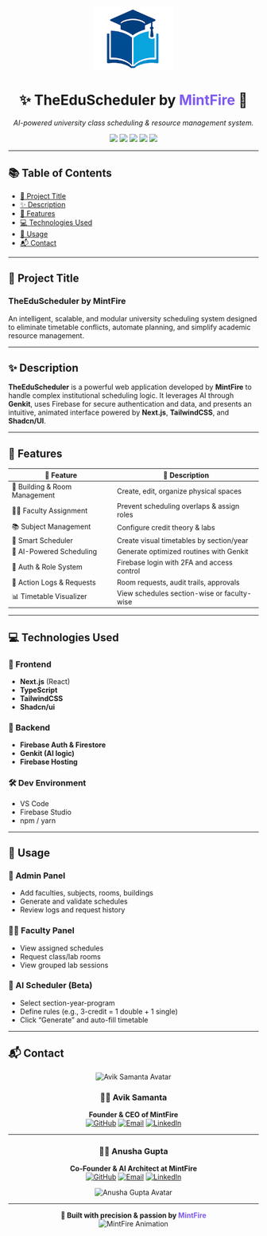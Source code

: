 <!-- Futuristic Banner -->
<p align="center">
  <img src="https://github.com/avik-root/TheEduScheduler/blob/master/public/logo/logo.png" width="160" alt="TheEduScheduler Logo" />
</p>

<h1 align="center">
  ✨ <strong>TheEduScheduler</strong> by <span style="color:#7F5AF0;">MintFire</span> 🚀
</h1>

<p align="center">
  <em>AI-powered university class scheduling & resource management system.</em>
</p>

<p align="center">
  <img src="https://img.shields.io/github/repo-size/avik-root/TheEduScheduler?color=blue&style=for-the-badge" />
  <img src="https://img.shields.io/github/stars/avik-root/TheEduScheduler?style=for-the-badge&logo=github" />
  <img src="https://img.shields.io/github/license/avik-root/TheEduScheduler?style=for-the-badge&color=green" />
  <img src="https://img.shields.io/badge/Next.js-black?style=for-the-badge&logo=next.js" />
  <img src="https://img.shields.io/badge/TailwindCSS-38B2AC?style=for-the-badge&logo=tailwind-css&logoColor=white" />
</p>

---

## 📚 Table of Contents

- [🚀 Project Title](#-project-title)  
- [✨ Description](#-description)  
- [🌟 Features](#-features)  
- [💻 Technologies Used](#-technologies-used)  
- [🧪 Usage](#-usage)  
- [📬 Contact](#-contact)  

---

## 🚀 Project Title

### **TheEduScheduler by MintFire**

An intelligent, scalable, and modular university scheduling system designed to eliminate timetable conflicts, automate planning, and simplify academic resource management.

---

## ✨ Description

**TheEduScheduler** is a powerful web application developed by **MintFire** to handle complex institutional scheduling logic. It leverages AI through **Genkit**, uses Firebase for secure authentication and data, and presents an intuitive, animated interface powered by **Next.js**, **TailwindCSS**, and **Shadcn/UI**.

---

## 🌟 Features

| 🌟 Feature                   | 🧠 Description |
|-----------------------------|----------------|
| 🏢 Building & Room Management | Create, edit, organize physical spaces |
| 👨‍🏫 Faculty Assignment        | Prevent scheduling overlaps & assign roles |
| 📚 Subject Management        | Configure credit theory & labs |
| 📆 Smart Scheduler           | Create visual timetables by section/year |
| 🤖 AI-Powered Scheduling     | Generate optimized routines with Genkit |
| 🔐 Auth & Role System        | Firebase login with 2FA and access control |
| 📝 Action Logs & Requests    | Room requests, audit trails, approvals |
| 📊 Timetable Visualizer      | View schedules section-wise or faculty-wise |

---

## 💻 Technologies Used

### 🧩 Frontend
- **Next.js** (React)
- **TypeScript**
- **TailwindCSS**
- **Shadcn/ui**

### 🔧 Backend
- **Firebase Auth & Firestore**
- **Genkit (AI logic)**
- **Firebase Hosting**

### 🛠 Dev Environment
- VS Code  
- Firebase Studio  
- npm / yarn  

---

## 🧪 Usage

### 👑 Admin Panel
- Add faculties, subjects, rooms, buildings
- Generate and validate schedules
- Review logs and request history

### 👨‍🏫 Faculty Panel
- View assigned schedules
- Request class/lab rooms
- View grouped lab sessions

### 🤖 AI Scheduler (Beta)
- Select section-year-program
- Define rules (e.g., 3-credit = 1 double + 1 single)
- Click “Generate” and auto-fill timetable

---

## 📬 Contact

<div align="center">

![Avik Samanta Avatar](https://avatars.githubusercontent.com/u/180390314?s=400&u=93ed5b951067274f51137cb38197dbd1a010bc3c&v=4/u/85779970?v=4&s=50)

### 👨‍🚀 Avik Samanta  
**Founder & CEO of MintFire**  
[![GitHub](https://img.shields.io/badge/GitHub-avik--root-181717?style=for-the-badge&logo=github&logoColor=white)](https://github.com/avik-root)
[![Email](https://img.shields.io/badge/Email-avik-0078D4?style=for-the-badge&logo=gmail&logoColor=white)](mailto:aviksamantaofficial@gmail.com)
[![LinkedIn](https://img.shields.io/badge/LinkedIn-avik--samanta--root-0A66C2?style=for-the-badge&logo=linkedin&logoColor=white)](https://www.linkedin.com/in/avik-samanta-root/)

---

### 👩‍🚀 Anusha Gupta  
**Co-Founder & AI Architect at MintFire**  
[![GitHub](https://img.shields.io/badge/GitHub-anushagupta11-181717?style=for-the-badge&logo=github&logoColor=white)](https://github.com/anushagupta11)
[![Email](https://img.shields.io/badge/Email-anusha-0078D4?style=for-the-badge&logo=gmail&logoColor=white)](mailto:anusha73gupta@gmail.com)
[![LinkedIn](https://img.shields.io/badge/LinkedIn-anusha--gupta--ofc-0A66C2?style=for-the-badge&logo=linkedin&logoColor=white)](https://www.linkedin.com/in/anusha-gupta-ofc/)
  
![Anusha Gupta Avatar](https://avatars.githubusercontent.com/u/17426589?v=4&s=200)

</div>

---

<p align="center">
  <strong>🚀 Built with precision & passion by <span style="color:#7F5AF0;">MintFire</span></strong><br />
  <img src="https://media.giphy.com/media/UQZ3VZyK1p8MEgIhBJ/giphy.gif" width="300" alt="MintFire Animation" />
</p>